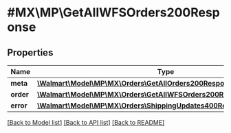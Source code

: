 # #MX\MP\GetAllWFSOrders200Response

## Properties

Name | Type | Description | Notes
------------ | ------------- | ------------- | -------------
**meta** | [**\Walmart\Model\MP\MX\Orders\GetAllOrders200ResponseMeta**](GetAllOrders200ResponseMeta.md) |  | [optional]
**order** | [**\Walmart\Model\MP\MX\Orders\GetAllWFSOrders200ResponseOrderInner[]**](GetAllWFSOrders200ResponseOrderInner.md) |  | [optional]
**error** | [**\Walmart\Model\MP\MX\Orders\ShippingUpdates400ResponseError**](ShippingUpdates400ResponseError.md) |  | [optional]


[[Back to Model list]](../) [[Back to API list]](../../Api/MX/MP) [[Back to README]](../../README.md)
